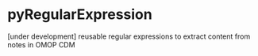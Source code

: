 # pyRegularExpression
[under development] reusable regular expressions to extract content from notes in OMOP CDM
